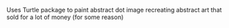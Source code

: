 Uses Turtle package to paint abstract dot image recreating abstract art that sold for a lot of money (for some reason)

